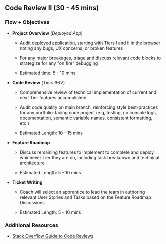 ## Code Review II (30 - 45 mins)

### Flow + Objectives

* **Project Overview** (*Deployed App*)

    * Audit deployed application, starting with Tiers I and II in the browser noting any bugs, UX concerns, or broken features

    * For any major breakages, triage and discuss relevant code blocks to strategize for any "on fire" debugging

    * Estimated time: 5 - 10 mins

* **Code Review** (*Tiers II-IV*)

    * Comprehensive review of technical implementation of current and next Tier features accomplished

    * Audit code quality on main branch, reinforcing style best-practices for any portfolio-facing code project (e.g, testing, no console logs, documentation, semantic variable names, consistent formatting, etc.)

    * Estimated Length: 10 - 15 mins

* **Feature Roadmap**

    * Discuss remaining features to implement to complete and deploy whichever Tier they are on, including task breakdown and technical architecture

    * Estimated Length: 5 - 10 mins

* **Ticket Writing**

     * Coach will select an apprentice to lead the team in authoring relevant User Stories and Tasks based on the Feature Roadmap Discussions

    * Estimated Length: 5 - 10 mins

### Additional Resources

* [Stack Overflow Guide to Code Reviews](https://stackoverflow.blog/2019/09/30/how-to-make-good-code-reviews-better/)
